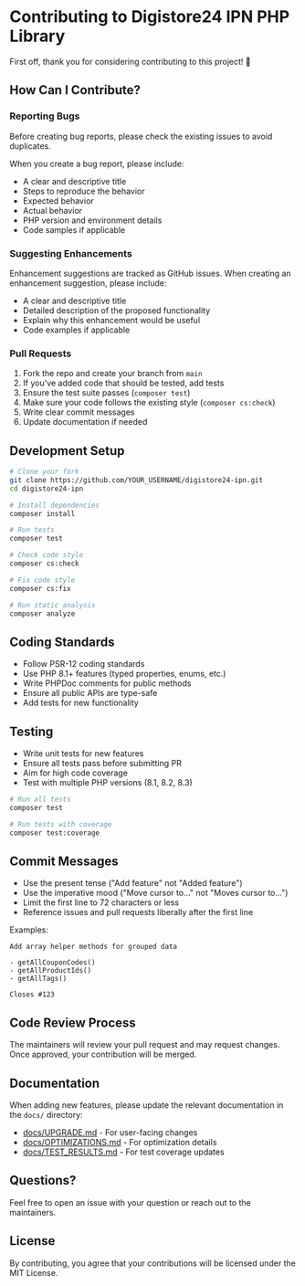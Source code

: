 # Contributing to Digistore24 IPN PHP Library

First off, thank you for considering contributing to this project! 🎉

## How Can I Contribute?

### Reporting Bugs

Before creating bug reports, please check the existing issues to avoid duplicates.

When you create a bug report, please include:
- A clear and descriptive title
- Steps to reproduce the behavior
- Expected behavior
- Actual behavior
- PHP version and environment details
- Code samples if applicable

### Suggesting Enhancements

Enhancement suggestions are tracked as GitHub issues. When creating an enhancement suggestion, please include:
- A clear and descriptive title
- Detailed description of the proposed functionality
- Explain why this enhancement would be useful
- Code examples if applicable

### Pull Requests

1. Fork the repo and create your branch from `main`
2. If you've added code that should be tested, add tests
3. Ensure the test suite passes (`composer test`)
4. Make sure your code follows the existing style (`composer cs:check`)
5. Write clear commit messages
6. Update documentation if needed

## Development Setup

```bash
# Clone your fork
git clone https://github.com/YOUR_USERNAME/digistore24-ipn.git
cd digistore24-ipn

# Install dependencies
composer install

# Run tests
composer test

# Check code style
composer cs:check

# Fix code style
composer cs:fix

# Run static analysis
composer analyze
```

## Coding Standards

- Follow PSR-12 coding standards
- Use PHP 8.1+ features (typed properties, enums, etc.)
- Write PHPDoc comments for public methods
- Ensure all public APIs are type-safe
- Add tests for new functionality

## Testing

- Write unit tests for new features
- Ensure all tests pass before submitting PR
- Aim for high code coverage
- Test with multiple PHP versions (8.1, 8.2, 8.3)

```bash
# Run all tests
composer test

# Run tests with coverage
composer test:coverage
```

## Commit Messages

- Use the present tense ("Add feature" not "Added feature")
- Use the imperative mood ("Move cursor to..." not "Moves cursor to...")
- Limit the first line to 72 characters or less
- Reference issues and pull requests liberally after the first line

Examples:
```
Add array helper methods for grouped data

- getAllCouponCodes()
- getAllProductIds()
- getAllTags()

Closes #123
```

## Code Review Process

The maintainers will review your pull request and may request changes. Once approved, your contribution will be merged.

## Documentation

When adding new features, please update the relevant documentation in the `docs/` directory:
- [docs/UPGRADE.md](docs/UPGRADE.md) - For user-facing changes
- [docs/OPTIMIZATIONS.md](docs/OPTIMIZATIONS.md) - For optimization details
- [docs/TEST_RESULTS.md](docs/TEST_RESULTS.md) - For test coverage updates

## Questions?

Feel free to open an issue with your question or reach out to the maintainers.

## License

By contributing, you agree that your contributions will be licensed under the MIT License.
